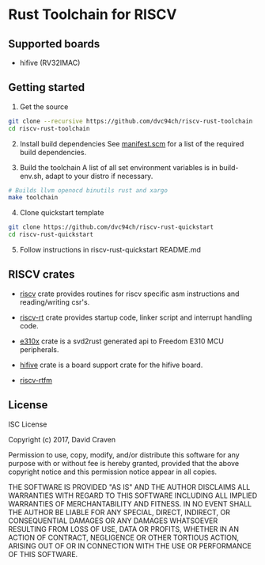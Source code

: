 # Rust Toolchain for RISCV
## Supported boards
* hifive (RV32IMAC)

## Getting started
1. Get the source
```sh
git clone --recursive https://github.com/dvc94ch/riscv-rust-toolchain
cd riscv-rust-toolchain
```

2. Install build dependencies
See [manifest.scm](https://github.com/dvc94ch/riscv-rust-toolchain/manifest.scm)
for a list of the required build dependencies.

3. Build the toolchain
A list of all set environment variables is in build-env.sh, adapt
to your distro if necessary.

```sh
# Builds llvm openocd binutils rust and xargo
make toolchain
```

4. Clone quickstart template
```sh
git clone https://github.com/dvc94ch/riscv-rust-quickstart
cd riscv-rust-quickstart
```

5. Follow instructions in riscv-rust-quickstart README.md

## RISCV crates
* [riscv](https://github.com/dvc94ch/riscv) crate provides routines for riscv
specific asm instructions and reading/writing csr's.

* [riscv-rt](https://github.com/dvc94ch/riscv-rt) crate provides startup code,
linker script and interrupt handling code.

* [e310x](https://github.com/dvc94ch/e310x) crate is a svd2rust generated api
to Freedom E310 MCU peripherals.

* [hifive](https://github.com/dvc94ch/hifive) crate is a board support crate for
the hifive board.

* [riscv-rtfm](https://github.com/dvc94ch/riscv-rtfm)

## License
ISC License

Copyright (c) 2017, David Craven

Permission to use, copy, modify, and/or distribute this software for any
purpose with or without fee is hereby granted, provided that the above
copyright notice and this permission notice appear in all copies.

THE SOFTWARE IS PROVIDED "AS IS" AND THE AUTHOR DISCLAIMS ALL WARRANTIES WITH
REGARD TO THIS SOFTWARE INCLUDING ALL IMPLIED WARRANTIES OF MERCHANTABILITY
AND FITNESS. IN NO EVENT SHALL THE AUTHOR BE LIABLE FOR ANY SPECIAL, DIRECT,
INDIRECT, OR CONSEQUENTIAL DAMAGES OR ANY DAMAGES WHATSOEVER RESULTING FROM
LOSS OF USE, DATA OR PROFITS, WHETHER IN AN ACTION OF CONTRACT, NEGLIGENCE
OR OTHER TORTIOUS ACTION, ARISING OUT OF OR IN CONNECTION WITH THE USE OR
PERFORMANCE OF THIS SOFTWARE.
